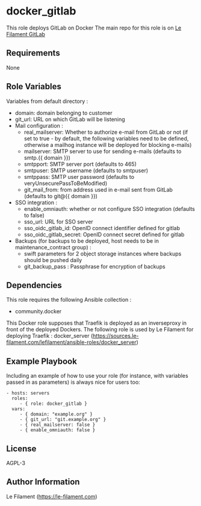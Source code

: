 docker_gitlab
==============

This role deploys GitLab on Docker
The main repo for this role is on [Le Filament GitLab](https://sources.le-filament.com/lefilament/ansible-roles/docker_gitlab.git)

Requirements
------------

None

Role Variables
--------------

Variables from default directory :
* domain: domain belonging to customer
* git_url: URL on which GitLab will be listening
* Mail configuration :
  * real_mailserver: Whether to authorize e-mail from GitLab or not (if set to true - by default, the following variables need to be defined, otherwise a mailhog instance will be deployed for blocking e-mails)
  * mailserver: SMTP server to use for sending e-mails (defaults to smtp.{{ domain }})
  * smtpport: SMTP server port (defaults to 465)
  * smtpuser: SMTP username (defaults to smtpuser)
  * smtppass: SMTP user password (defaults to veryUnsecurePassToBeModified)
  * git_mail_from: from address used in e-mail sent from GitLab (defaults to git@{{ domain }})
* SSO integration :
  * enable_omniauth: whether or not configure SSO integration (defaults to false)
  * sso_url: URL for SSO server
  * sso_oidc_gitlab_id: OpenID connect identifier defined for gitlab
  * sso_oidc_gitlab_secret: OpenID connect secret defined for gitlab
* Backups (for backups to be deployed, host needs to be in maintenance_contract group) :
  * swift parameters for 2 object storage instances where backups should be pushed daily
  * git_backup_pass : Passphrase for encryption of backups


Dependencies
------------

This role requires the following Ansible collection :
* community.docker

This Docker role supposes that Traefik is deployed as an inverseproxy in front of the deployed Dockers.
The following role is used by Le Filament for deploying Traefik : docker_server (https://sources.le-filament.com/lefilament/ansible-roles/docker_server)

Example Playbook
----------------

Including an example of how to use your role (for instance, with variables passed in as parameters) is always nice for users too:

    - hosts: servers
      roles:
         - { role: docker_gitlab }
      vars:
         - { domain: "example.org" }
         - { git_url: "git.example.org" }
         - { real_mailserver: false }
         - { enable_omniauth: false }

License
-------

AGPL-3

Author Information
------------------

Le Filament (https://le-filament.com)
